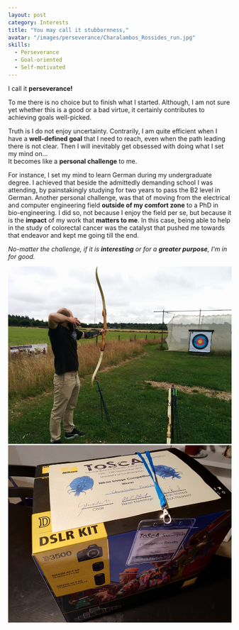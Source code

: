 ```yaml
---
layout: post
category: Interests
title: "You may call it stubbornness,"
avatar: "/images/perseverance/Charalambos_Rossides_run.jpg"
skills:
  - Perseverance
  - Goal-oriented
  - Self-motivated
---
```


I call it **perseverance!**

To me there is no choice but to finish what I started. Although, I am not sure yet whether this is a good or a bad virtue, it certainly contributes to achieving goals well-picked.

Truth is I do not enjoy uncertainty. Contrarily, I am quite efficient when I have a **well-defined goal** that I need to reach, even when the path leading there is not clear. Then I will inevitably get obsessed with doing what I set my mind on...<br>
It becomes like a **personal challenge** to me.

For instance, I set my mind to learn German during my undergraduate degree. I achieved that beside the admittedly demanding school I was attending, by painstakingly studying for two years to pass the B2 level in German. Another personal challenge, was that of moving from the electrical and computer engineering field **outside of my comfort zone** to a PhD in bio-engineering. I did so, not because I enjoy the field per se, but because it is the **impact** of my work that **matters to me**. In this case, being able to help in the study of colorectal cancer was the catalyst that pushed me towards that endeavor and kept me going till the end.

_No-matter the challenge, if it is **interesting** or for a **greater purpose**, I'm in for good._

<div class="columns spacing">
	<div style="text-align:center">
		<div class="column half">
			<img src='/images/perseverance/Charalambos_Rossides_goal.jpg' height='400px'/>
		</div>
		<div class="column half">
			<img src='/images/perseverance/Charalambos_Rossides_Nikon_imaging_competition.jpg' height='400px'/>
			</div>
	</div>
</div>
